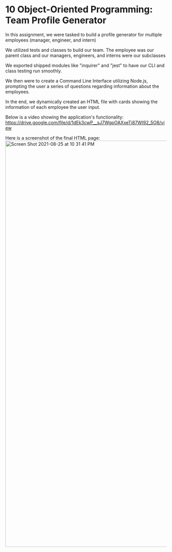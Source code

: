 # 10 Object-Oriented Programming: Team Profile Generator

In this assignment, we were tasked to build a profile generator for multiple employees (manager, engineer, and intern)

We utilized tests and classes to build our team. The employee was our parent class and our managers, engineers, and interns were our subclasses

We exported shipped modules like "inquirer" and "jest" to have our CLI and class testing run smoothly. 

We then were to create a Command Line Interface utilizing Node.js, prompting the user a series of questions regarding information about the employees. 

In the end, we dynamically created an HTML file with cards showing the information of each employee the user input. 

Below is a video showing the application's functionality:
https://drive.google.com/file/d/1dEk3cwP__sJ7WgpOAXxeTi87WI92_5O8/view

Here is a screenshot of the final HTML page:
<img width="1266" alt="Screen Shot 2021-08-25 at 10 31 41 PM" src="https://user-images.githubusercontent.com/87332492/130900975-fef545f5-a46b-4358-8155-dd48c8a8e1f3.png">

